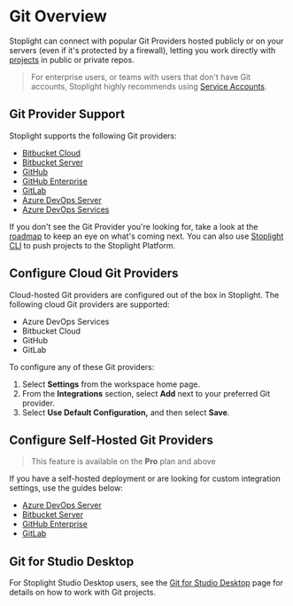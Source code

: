 # Git Overview

Stoplight can connect with popular Git Providers hosted publicly or on your servers (even if it's protected by a firewall), letting you work directly with [projects](../../7.-projects/adding-projects.md) in public or private repos.

> For enterprise users, or teams with users that don't have Git accounts, Stoplight highly recommends using [Service Accounts](h.service-accounts.md).

## Git Provider Support

Stoplight supports the following Git providers:

- <i class="Icon fab fa-bitbucket fa-2x" style="color: rgb(32, 80, 129);"> </i> [Bitbucket Cloud](b.bitbucket-cloud.md)
- <i class="Icon fab fa-bitbucket fa-2x" style="color: rgb(32, 80, 129);" > </i> [Bitbucket Server](c.bitbucket-server.md)
- <i class="fab fa-github fa-2x"> </i> [GitHub](g.github.md)
- <i class="fab fa-github fa-2x"> </i> [GitHub Enterprise](d.github-enterprise.md)
- <i class="Icon fab fa-gitlab fa-2x" style="color: rgb(252, 109, 38);"> </i> [GitLab](e.gitlab.md)
- <i class="Icon fab fa-microsoft fa-2x" style="color: rgb(32, 80, 129);"> </i> [Azure DevOps Server](i.azure-devops-server.md)
- <i class="Icon fab fa-microsoft fa-2x" style="color: rgb(32, 80, 129);"> </i> [Azure DevOps Services](k.azure-devops-services.md)

If you don't see the Git Provider you're looking for, take a look at the [roadmap](https://roadmap.stoplight.io/) to keep an eye on what's coming next. You can also use [Stoplight CLI](../f.working-with-local-projects.md) to push projects to the Stoplight Platform.

## Configure Cloud Git Providers

Cloud-hosted Git providers are configured out of the box in Stoplight. The following cloud Git providers are supported:

- <i class="Icon fab fa-microsoft fa-2x" style="color: rgb(32, 80, 129);" > </i> Azure DevOps Services
- <i class="Icon fab fa-bitbucket fa-2x" style="color: rgb(32, 80, 129);" > </i> Bitbucket Cloud
- <i class="fab fa-github fa-2x"> </i> GitHub
- <i class="Icon fab fa-gitlab fa-2x" style="color: rgb(252, 109, 38);"> </i> GitLab

To configure any of these Git providers:

1. Select **Settings** from the workspace home page.
2. From the **Integrations** section, select **Add** next to your preferred Git provider.
3. Select **Use Default Configuration,** and then select **Save**. 

## Configure Self-Hosted Git Providers
<!-- theme: warning -->
> This feature is available on the **Pro** plan and above

If you have a self-hosted deployment or are looking for custom integration settings, use the guides below:

- [Azure DevOps Server](i.azure-devops-server.md)
- [Bitbucket Server](c.bitbucket-server.md)
- [GitHub Enterprise](d.github-enterprise.md)
- [GitLab](e.gitlab.md)

## Git for Studio Desktop

For Stoplight Studio Desktop users, see the [Git for Studio Desktop](./j.git-studio-desktop.md) page for details on how to work with Git projects.